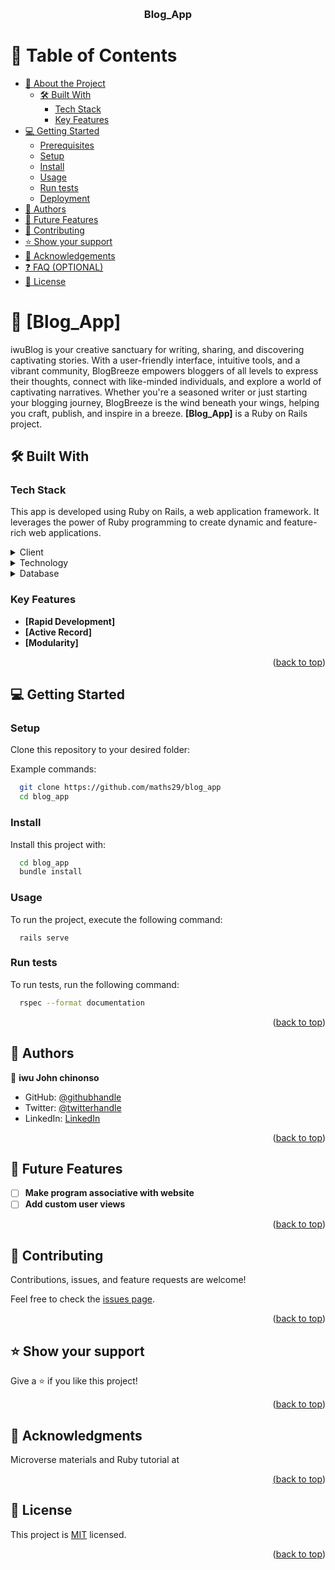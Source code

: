<a name="readme-top"></a>
<div align="center">
  <!-- You are encouraged to replace this logo with your own! Otherwise you can also remove it. -->
  <br/>

  <h3><b>Blog_App</b></h3>

</div>

<!-- TABLE OF CONTENTS -->

# 📗 Table of Contents

- [📖 About the Project](#about-project)
  - [🛠 Built With](#built-with)
    - [Tech Stack](#tech-stack)
    - [Key Features](#key-features)
- [💻 Getting Started](#getting-started)
  - [Prerequisites](#prerequisites)
  - [Setup](#setup)
  - [Install](#install)
  - [Usage](#usage)
  - [Run tests](#run-tests)
  - [Deployment](#deployment)
- [👥 Authors](#authors)
- [🔭 Future Features](#future-features)
- [🤝 Contributing](#contributing)
- [⭐️ Show your support](#support)
- [🙏 Acknowledgements](#acknowledgements)
- [❓ FAQ (OPTIONAL)](#faq)
- [📝 License](#license)

<!-- PROJECT DESCRIPTION -->

# 📖 [Blog_App] <a name="about-project"></a>

iwuBlog is your creative sanctuary for writing, sharing, and discovering captivating stories. With a user-friendly interface, intuitive tools, and a vibrant community, BlogBreeze empowers bloggers of all levels to express their thoughts, connect with like-minded individuals, and explore a world of captivating narratives. Whether you're a seasoned writer or just starting your blogging journey, BlogBreeze is the wind beneath your wings, helping you craft, publish, and inspire in a breeze.
**[Blog_App]** is a Ruby on Rails project.

## 🛠 Built With <a name="built-with"></a>

### Tech Stack <a name="tech-stack"></a>

This app is developed using Ruby on Rails, a web application framework. It leverages the power of Ruby programming to create dynamic and feature-rich web applications.

<details>
  <summary>Client</summary>
  <ul>
    <li><a href="https://www.tutorialspoint.com/mvc_framework/mvc_framework_introduction.htm">MVC App</a></li>
  </ul>
</details>

<details>
  <summary>Technology</summary>
  <ul>
    <li><a href="https://www.tutorialspoint.com/ruby-on-rails/">Ruby on Rails</a></li>
  </ul>
</details>

<details>
<summary>Database</summary>
  <ul>
    <li><a href="https://www.postgresql.org/">PostgreSQL</a></li>
  </ul>
</details>

<!-- Features -->

### Key Features <a name="key-features"></a>

- **[Rapid Development]**
- **[Active Record]**
- **[Modularity]**

<p align="right">(<a href="#readme-top">back to top</a>)</p>

<!-- GETTING STARTED -->

<!-- GETTING STARTED -->

## 💻 Getting Started <a name="getting-started"></a>

### Setup

Clone this repository to your desired folder:

Example commands:

```sh
  git clone https://github.com/maths29/blog_app
  cd blog_app
```
### Install

Install this project with:

```sh
  cd blog_app
  bundle install
```

### Usage

To run the project, execute the following command:

```
  rails serve
```

### Run tests

To run tests, run the following command:

```sh
  rspec --format documentation
```

<p align="right">(<a href="#readme-top">back to top</a>)</p>

<!-- AUTHORS -->

## 👥 Authors <a name="authors"></a>

👤 **iwu John chinonso**

- GitHub: [@githubhandle](https://github.com/maths29)
- Twitter: [@twitterhandle](https://twitter.com/maths29)
- LinkedIn: [LinkedIn](https://www.linkedin.com/in/iwu-john-b92b01148/)


<p align="right">(<a href="#readme-top">back to top</a>)</p>

<!-- FUTURE FEATURES -->

## 🔭 Future Features <a name="future-features"></a>

- [ ] **Make program associative with website**
- [ ] **Add custom user views**

<p align="right">(<a href="#readme-top">back to top</a>)</p>

<!-- CONTRIBUTING -->

## 🤝 Contributing <a name="contributing"></a>

Contributions, issues, and feature requests are welcome!

Feel free to check the [issues page](https://github.com/maths29/blog_app/issues).


<p align="right">(<a href="#readme-top">back to top</a>)</p>

## ⭐️ Show your support <a name="support"></a>

Give a ⭐️ if you like this project!

<p align="right">(<a href="#readme-top">back to top</a>)</p>

<!-- ACKNOWLEDGEMENTS -->

## 🙏 Acknowledgments <a name="acknowledgements"></a>

Microverse materials and Ruby tutorial at <a href="https://www.tutorialspoint.com/ruby-on-rails/rails-installation.htm"> 

<p align="right">(<a href="#readme-top">back to top</a>)</p>

<!-- LICENSE -->

## 📝 License <a name="license"></a>

This project is [MIT](./LICENSE) licensed.

<p align="right">(<a href="#readme-top">back to top</a>)</p>